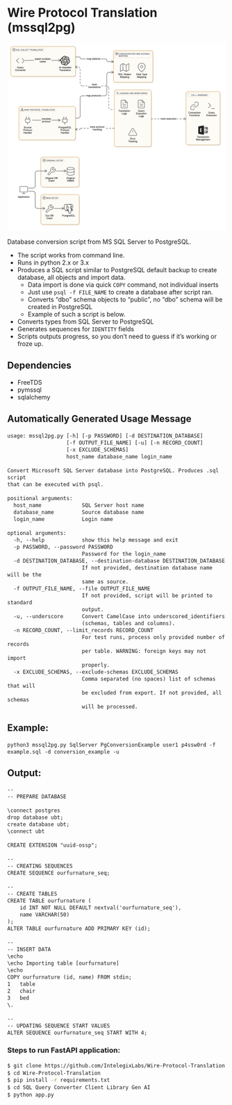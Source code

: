 # Wire Protocol Translation (mssql2pg) 

<p align="center">
  <img src="data/architecture.png" />
</p> 

Database conversion script from MS SQL Server to PostgreSQL.
 * The script works from command line.
 * Runs in python 2.x or 3.x
 * Produces a SQL script similar to PostgreSQL default backup to create database, all objects and import data. 
	 * Data import is done via quick ```COPY``` command, not individual inserts
	 * Just use ```psql -f FILE_NAME``` to create a database after script ran.
	 * Converts “dbo” schema objects to “public”, no “dbo” schema will be created in PostgreSQL
	 * Example of such a script is below.
 * Converts types from SQL Server to PostgreSQL
 * Generates sequences for ```IDENTITY``` fields
 * Scripts outputs progress, so you don’t need to guess if it’s working or froze up.

## Dependencies
 * FreeTDS
 * pymssql
 * sqlalchemy

## Automatically Generated Usage Message
```
usage: mssql2pg.py [-h] [-p PASSWORD] [-d DESTINATION_DATABASE]
                   [-f OUTPUT_FILE_NAME] [-u] [-n RECORD_COUNT]
                   [-x EXCLUDE_SCHEMAS]
                   host_name database_name login_name

Convert Microsoft SQL Server database into PostgreSQL. Produces .sql script
that can be executed with psql.

positional arguments:
  host_name             SQL Server host name
  database_name         Source database name
  login_name            Login name

optional arguments:
  -h, --help            show this help message and exit
  -p PASSWORD, --password PASSWORD
                        Password for the login_name
  -d DESTINATION_DATABASE, --destination-database DESTINATION_DATABASE
                        If not provided, destination database name will be the
                        same as source.
  -f OUTPUT_FILE_NAME, --file OUTPUT_FILE_NAME
                        If not provided, script will be printed to standard
                        output.
  -u, --underscore      Convert CamelCase into underscored_identifiers
                        (schemas, tables and columns).
  -n RECORD_COUNT, --limit_records RECORD_COUNT
                        For test runs, process only provided number of records
                        per table. WARNING: foreign keys may not import
                        properly.
  -x EXCLUDE_SCHEMAS, --exclude-schemas EXCLUDE_SCHEMAS
                        Comma separated (no spaces) list of schemas that will
                        be excluded from export. If not provided, all schemas
                        will be processed.
```

## Example:
```
python3 mssql2pg.py SqlServer PgConversionExample user1 p4ssw0rd -f example.sql -d conversion_example -u
```

## Output:
```
--
-- PREPARE DATABASE

\connect postgres
drop database ubt;
create database ubt;
\connect ubt

CREATE EXTENSION "uuid-ossp";
        
--
-- CREATING SEQUENCES
CREATE SEQUENCE ourfurnature_seq;

--
-- CREATE TABLES
CREATE TABLE ourfurnature (
    id INT NOT NULL DEFAULT nextval('ourfurnature_seq'),
    name VARCHAR(50)
);
ALTER TABLE ourfurnature ADD PRIMARY KEY (id);

--
-- INSERT DATA
\echo
\echo Importing table [ourfurnature]
\echo
COPY ourfurnature (id, name) FROM stdin;
1	table
2	chair
3	bed
\.

--
-- UPDATING SEQUENCE START VALUES
ALTER SEQUENCE ourfurnature_seq START WITH 4;
```

### Steps to run FastAPI application:

```sh 
$ git clone https://github.com/IntelegixLabs/Wire-Protocol-Translation.git
$ cd Wire-Protocol-Translation
$ pip install -r requirements.txt
$ cd SQL Query Converter Client Library Gen AI
$ python app.py
```